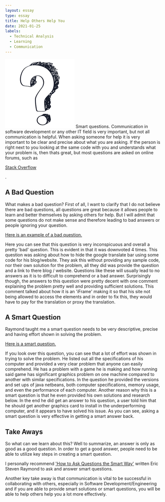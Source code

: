 ```yaml
---
layout: essay
type: essay
title: Help Others Help You
date: 2021-01-25
labels:
  - Technical Analysis
  - Learning
  - Communication
---
```

<img class="ui medium left floated image" src="../images/question.png">
Smart questions. Communication in software development or any other IT field is very important, but not all communication is helpful. When asking someone for help it is very important to be clear and precise about what you are asking. If the person is right next to you looking at the same code with you and understands what your problem is, then thats great, but most questions are asked on online forums, such as <a href="https://stackoverflow.com/"><p>Stack Overflow</p></a>. 

## A Bad Question
What makes a bad question? First of all, I want to clarify that I do not believe there are bad questions, all questions are great because it allows people to learn and better themselves by asking others for help. But I will admit that some questions do not make sense and therefore leading to bad answers or people ignoring your question. 
<br>
<a href="https://stackoverflow.com/questions/65950206/google-translation-bar"><p>Here is an example of a bad question.</p></a>
Here you can see that this question is very inconspicuous and overall a pretty 'bad' question. This is evident in that it was downvoted 4 times. This question was asking about how to hide the google translate bar using some code for his blog/website. They ask this without providing any sample code, nor their own solution for the problem, all they did was provide the question and a link to there blog / website. Questions like these will usually lead to no answers as it is to difficult to comprehend or a bad answer. Surprisingly though, the answers to this question were pretty decent with one comment explaining the problem pretty well and providing sufficient solutions. This comment talked about how it is an 'iFrame' making it so that his site not being allowed to access the elements and in order to fix this, they would have to pay for the translation or proxy the translation.

## A Smart Question
Raymond taught me a smart question needs to be very descriptive, precise and having effort shown in solving the problem. 
<br>
<a href="https://stackoverflow.com/questions/29592107/javanetbeans-significant-graphics-performance-variation-between-two-machines"><p>Here is a smart question.</p></a>
If you look over this question, you can see that a lot of effort was shown in trying to solve the problem. He listed out all the specifications of his computer and provided a very clear problem that anyone can easily comprehend. He has a problem with a game he is making and how running said game has significant graphics problem on one machine compared to another with similar specifications. In the question he provided the versions and set ups of java netbeans, both computer specifications, memory usage, and even the performance of each computer. Another reason why this is a smart question is that he even provided his own solutions and research below. In the end he did get an answer to his question, a user told him that he should get another graphics card to install in the underperforming computer, and it appears to have solved his issue. As you can see, asking a smart question is very effective in getting a smart answer back.

## Take Aways
So what can we learn about this? Well to summarize, an answer is only as good as a good question. In order to get a good answer, people need to be able to utilize key steps in creating a smart question. <p>I personally recommend <a href="http://www.catb.org/esr/faqs/smart-questions.html">'How to Ask Questions the Smart Way'</a> written Eric Steven Raymond to ask and answer smart questions.</p> 

Another key take away is that communication is vital to be successful in collaborating with others, especially in Software Development/Engineering and if you are able to provide smart solutions or smart questions, you will be able to help others help you a lot more effectively.
